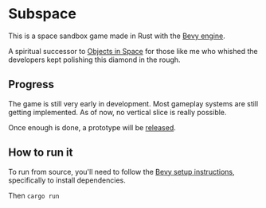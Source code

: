 # Subspace

This is a space sandbox game made in Rust with the [Bevy engine](https://bevy.org/).

A spiritual successor to [Objects in Space](https://store.steampowered.com/app/824070/Objects_in_Space)
for those like me who whished the developers kept polishing this diamond in the rough.

## Progress

The game is still very early in development.
Most gameplay systems are still getting implemented. 
As of now, no vertical slice is really possible.

Once enough is done, a prototype will be [released](https://github.com/zervald/subspace/releases). 

## How to run it

To run from source, you'll need to follow the [Bevy setup instructions](https://github.com/zervald/subspace/releases), specifically to install dependencies.

Then `cargo run`
